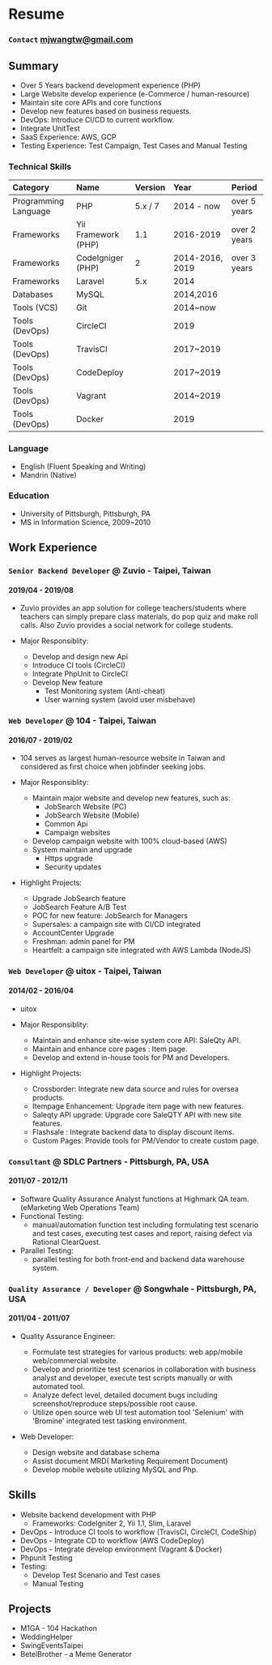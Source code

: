 # Resume

### `Contact` mjwangtw@gmail.com

## Summary

* Over 5 Years backend development experience (PHP)
* Large Website develop experience (e-Commerce / human-resource)
* Maintain site core APIs and core functions
* Develop new features based on business requests.
* DevOps: Introduce CI/CD to current workflow.
* Integrate UnitTest
* SaaS Experience: AWS, GCP
* Testing Experience: Test Campaign, Test Cases and Manual Testing

### Technical Skills

| Category | Name | Version | Year | Period |
|:---------|:--------|:-------|:--------|:----|
|Programming Language| PHP | 5.x / 7 | 2014 - now | over 5 years|
|Frameworks| Yii Framework (PHP)| 1.1 | 2016-2019 | over 2 years|
|Frameworks| CodeIgniger (PHP) | 2 | 2014-2016, 2019 | over 3 years|
|Frameworks| Laravel | 5.x | 2014 | |
|Databases| MySQL |  | 2014,2016 | |
|Tools (VCS)| Git |  | 2014~now | |
|Tools (DevOps)| CircleCI |  | 2019 | |
|Tools (DevOps)| TravisCI |  | 2017~2019  | |
|Tools (DevOps)| CodeDeploy |  | 2017~2019 | |
|Tools (DevOps)| Vagrant |  | 2014~2019 | |
|Tools (DevOps)| Docker |  | 2019 | |

### Language
* English (Fluent Speaking and Writing)
* Mandrin (Native)

### Education
* University of Pittsburgh, Pittsburgh, PA
* MS in Information Science, 2009~2010

## Work Experience

### `Senior Backend Developer` @ Zuvio - Taipei, Taiwan
#### 2019/04 - 2019/08

* Zuvio provides an app solution for college teachers/students 
where teachers can simply prepare class materials, do pop quiz and make roll calls. 
Also Zuvio provides a social network for college students. 

* Major Responsiblity:
    * Develop and design new Api 
    * Introduce CI tools (CircleCI)
    * Integrate PhpUnit to CircleCI
    * Develop New feature
        * Test Monitoring system (Anti-cheat)
        * User warning system (avoid user misbehave)

### `Web Developer` @ 104 - Taipei, Taiwan
#### 2016/07 - 2019/02

* 104 serves as largest human-resource website in Taiwan and considered as first choice when jobfinder seeking jobs.

* Major Responsiblity:
    * Maintain major website and develop new features, such as:
        * JobSearch Website (PC)
        * JobSearch Website (Mobile)
        * Common Api 
        * Campaign websites
    * Develop campaign website with 100% cloud-based (AWS) 
    * System maintain and upgrade
        * Https upgrade
        * Security updates
* Highlight Projects:
    * Upgrade JobSearch feature
    * JobSearch Feature A/B Test
    * POC for new feature: JobSearch for Managers
    * Supersales: a campaign site with CI/CD integrated
    * AccountCenter Upgrade
    * Freshman: admin panel for PM
    * Heartfelt: a campaign site integrated with AWS Lambda (NodeJS)

### `Web Developer` @ uitox - Taipei, Taiwan
#### 2014/02 - 2016/04

* uitox 

* Major Responsiblity:
    * Maintain and enhance site-wise system core API: SaleQty API.
    * Maintain and enhance core pages : Item page.
    * Develop and extend in-house tools for PM and Developers.

* Highlight Projects:
    * Crossborder: Integrate new data source and rules for oversea products.
    * Itempage Enhancement: Upgrade item page with new features.
    * Saleqty API upgrade: Upgrade core SaleQTY API with new site features.
    * Flashsale : Integrate backend data to display discount items.
    * Custom Pages: Provide tools for PM/Vendor to create custom page.

### `Consultant` @ SDLC Partners - Pittsburgh, PA, USA
#### 2011/07 - 2012/11

* Software Quality Assurance Analyst functions at Highmark QA team. (eMarketing Web Operations Team)
* Functional Testing:
    * manual/automation function test including formulating test scenario and test cases, executing test cases and report, raising defect via Rational ClearQuest.
* Parallel Testing:
    * parallel testing for both front-end and backend data warehouse system.

### `Quality Assurance / Developer` @ Songwhale - Pittsburgh, PA, USA
#### 2011/04 - 2011/07

* Quality Assurance Engineer:
    * Formulate test strategies for various products: web app/mobile web/commercial website.
    * Develop and prioritize test scenarios in collaboration with business analyst and developer, execute test scripts manually or with automated tool.
    * Analyze defect level, detailed document bugs including screenshot/reproduce steps/possible root cause.
    * Utilize open source web UI test automation tool 'Selenium' with 'Bromine' integrated test tasking environment.

* Web Developer:
    * Design website and database schema
    * Assist document MRD( Marketing Requirement Document)
    * Develop mobile website utilizing MySQL and Php.

## Skills
* Website backend development with PHP
    * Frameworks: CodeIgniter 2, Yii 1.1, Slim, Laravel
* DevOps - Introduce CI tools to workflow (TravisCI, CircleCI, CodeShip)
* DevOps - Integrate CD to workflow (AWS CodeDeploy)
* DevOps - Integrate develop environment (Vagrant & Docker)
* Phpunit Testing
* Testing: 
    * Develop Test Scenario and Test cases
    * Manual Testing

## Projects

* M1GA - 104 Hackathon 
* WeddingHelper
* SwingEventsTaipei
* BetelBrother - a Meme Generator
